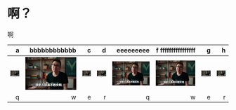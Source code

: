 # 啊？

啊


| a | bbbbbbbbbbbb | c | d | eeeeeeeee | f ffffffffffffffff | g | h |
|----------:|----------:|----------:|----------:|----------:|----------:|----------:|----------:|
| ![h.png](h.png) | ![](h.png) | ![h.png](h.png) | ![h.png](h.png) | ![h.png](h.png) | ![h.png](h.png) | ![h.png](h.png) | ![h.png](h.png) |
| q | w | e | r | q | w | e | r |
